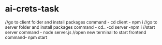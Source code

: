 # ai-crets-task
//go to client folder and install packages
command - cd client
        - npm i
//go to server folder and install packages
command - cd..
        -cd server
        -npm i
//start server
command - node server.js
//open new terminal to start frontend
command- npm start
